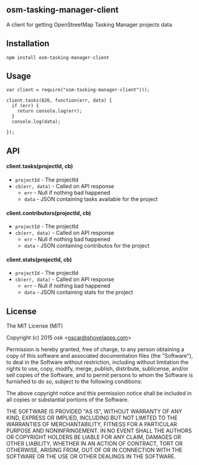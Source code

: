 ## osm-tasking-manager-client

A client for getting OpenStreetMap Tasking Manager projects data


## Installation

    npm install osm-tasking-manager-client

## Usage

    var client = require("osm-tasking-manager-client")();

    client.tasks(826, function(err, data) {
      if (err) {
        return console.log(err);
      }
      console.log(data);

    });

## API

#### client.tasks(projectId, cb)

* `projectId` - The projectId
* `cb(err, data)` - Called on API response
  * `err` - Null if nothing bad happened
  * `data` - JSON containing tasks available for the project

#### client.contributors(projectId, cb)

* `projectId` - The projectId
* `cb(err, data)` - Called on API response
  * `err` - Null if nothing bad happened
  * `data` - JSON containing contributos for the project

#### client.stats(projectId, cb)

* `projectId` - The projectId
* `cb(err, data)` - Called on API response
  * `err` - Null if nothing bad happened
  * `data` - JSON containing stats for the project


## License

The MIT License (MIT)

Copyright (c) 2015 osk &lt;oscar@shovelapps.com&gt;

Permission is hereby granted, free of charge, to any person obtaining a copy
of this software and associated documentation files (the "Software"), to deal
in the Software without restriction, including without limitation the rights
to use, copy, modify, merge, publish, distribute, sublicense, and/or sell
copies of the Software, and to permit persons to whom the Software is
furnished to do so, subject to the following conditions:

The above copyright notice and this permission notice shall be included in all
copies or substantial portions of the Software.

THE SOFTWARE IS PROVIDED "AS IS", WITHOUT WARRANTY OF ANY KIND, EXPRESS OR
IMPLIED, INCLUDING BUT NOT LIMITED TO THE WARRANTIES OF MERCHANTABILITY,
FITNESS FOR A PARTICULAR PURPOSE AND NONINFRINGEMENT. IN NO EVENT SHALL THE
AUTHORS OR COPYRIGHT HOLDERS BE LIABLE FOR ANY CLAIM, DAMAGES OR OTHER
LIABILITY, WHETHER IN AN ACTION OF CONTRACT, TORT OR OTHERWISE, ARISING FROM,
OUT OF OR IN CONNECTION WITH THE SOFTWARE OR THE USE OR OTHER DEALINGS IN THE
SOFTWARE.
